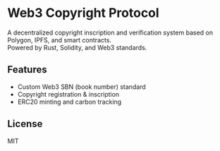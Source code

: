 # Web3 Copyright Protocol

A decentralized copyright inscription and verification system based on Polygon, IPFS, and smart contracts.  
Powered by Rust, Solidity, and Web3 standards.

## Features
- Custom Web3 SBN (book number) standard
- Copyright registration & inscription
- ERC20 minting and carbon tracking

## License
MIT

